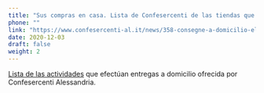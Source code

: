 ```yaml
---
title: "Sus compras en casa. Lista de Confesercenti de las tiendas que realizan entregas a domicilio."
phone: ""
link: "https://www.confesercenti-al.it/news/358-consegne-a-domicilio-elenco-delle-attivit%C3%A0-di-alessandria-e-provincia-aggiornato.html"
date: 2020-12-03
draft: false
weight: 2
---
```


[Lista de las actividades](/documents/consegne-domicilio-confesercenti-novembre-2020.pdf) que efectúan entregas a domicilio ofrecida por Confesercenti Alessandria.
